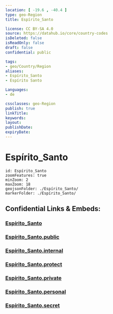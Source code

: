 ```yaml
---
location: [ -19.6 , -40.4 ] 
type: geo-Region
title: Espírito_Santo

license: CC BY-SA 4.0
source: https://datahub.io/core/country-codes
isDeleted: false
isReadOnly: false
draft: false
confidential: public

tags:
- geo/Country/Region
aliases:
- Espírito_Santo
- Espírito Santo

Languages:
- de

cssclasses: geo-Region
publish: true
linkTitle: 
keywords: 
layout: 
publishDate: 
expiryDate: 
---
```


# Espírito_Santo

```leaflet
id: Espírito_Santo
zoomFeatures: true 
minZoom: 2 
maxZoom: 18
geojsonFolder: ./Espírito_Santo/
markerFolder: ./Espírito_Santo/
```


## Confidential Links & Embeds: 

### [Espírito_Santo](/_Standards/Earth/Continent/America~South/Brazil/states~Brazil/Espírito_Santo.md) 

### [Espírito_Santo.public](/_public/Earth/Continent/America~South/Brazil/states~Brazil/Espírito_Santo.public.md) 

### [Espírito_Santo.internal](/_internal/Earth/Continent/America~South/Brazil/states~Brazil/Espírito_Santo.internal.md) 

### [Espírito_Santo.protect](/_protect/Earth/Continent/America~South/Brazil/states~Brazil/Espírito_Santo.protect.md) 

### [Espírito_Santo.private](/_private/Earth/Continent/America~South/Brazil/states~Brazil/Espírito_Santo.private.md) 

### [Espírito_Santo.personal](/_personal/Earth/Continent/America~South/Brazil/states~Brazil/Espírito_Santo.personal.md) 

### [Espírito_Santo.secret](/_secret/Earth/Continent/America~South/Brazil/states~Brazil/Espírito_Santo.secret.md)


